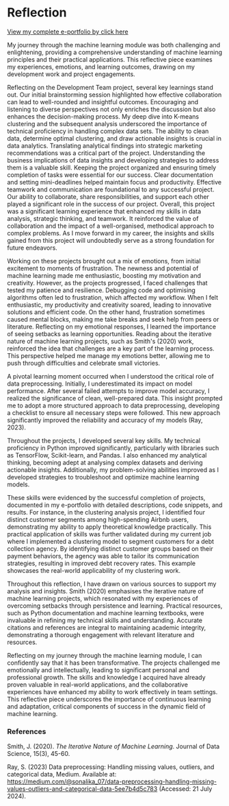 # Reflection 

 [View my complete e-portfolio by click here](https://mmapphk3.github.io/Machine-Learning-Module-e-Portfolio/)
 
My journey through the machine learning module was both challenging and enlightening, providing a comprehensive understanding of machine learning principles and their practical applications. This reflective piece examines my experiences, emotions, and learning outcomes, drawing on my development work and project engagements.

Reflecting on the Development Team project, several key learnings stand out. Our initial brainstorming session highlighted how effective collaboration can lead to well-rounded and insightful outcomes. Encouraging and listening to diverse perspectives not only enriches the discussion but also enhances the decision-making process. My deep dive into K-means clustering and the subsequent analysis underscored the importance of technical proficiency in handling complex data sets. The ability to clean data, determine optimal clustering, and draw actionable insights is crucial in data analytics. Translating analytical findings into strategic marketing recommendations was a critical part of the project. Understanding the business implications of data insights and developing strategies to address them is a valuable skill. Keeping the project organized and ensuring timely completion of tasks were essential for our success. Clear documentation and setting mini-deadlines helped maintain focus and productivity. Effective teamwork and communication are foundational to any successful project. Our ability to collaborate, share responsibilities, and support each other played a significant role in the success of our project. Overall, this project was a significant learning experience that enhanced my skills in data analysis, strategic thinking, and teamwork. It reinforced the value of collaboration and the impact of a well-organised, methodical approach to complex problems. As I move forward in my career, the insights and skills gained from this project will undoubtedly serve as a strong foundation for future endeavors.

Working on these projects brought out a mix of emotions, from initial excitement to moments of frustration. The newness and potential of machine learning made me enthusiastic, boosting my motivation and creativity. However, as the projects progressed, I faced challenges that tested my patience and resilience. Debugging code and optimising algorithms often led to frustration, which affected my workflow. When I felt enthusiastic, my productivity and creativity soared, leading to innovative solutions and efficient code. On the other hand, frustration sometimes caused mental blocks, making me take breaks and seek help from peers or literature. Reflecting on my emotional responses, I learned the importance of seeing setbacks as learning opportunities. Reading about the iterative nature of machine learning projects, such as Smith's (2020) work, reinforced the idea that challenges are a key part of the learning process. This perspective helped me manage my emotions better, allowing me to push through difficulties and celebrate small victories.

A pivotal learning moment occurred when I understood the critical role of data preprocessing. Initially, I underestimated its impact on model performance. After several failed attempts to improve model accuracy, I realized the significance of clean, well-prepared data. This insight prompted me to adopt a more structured approach to data preprocessing, developing a checklist to ensure all necessary steps were followed. This new approach significantly improved the reliability and accuracy of my models (Ray, 2023).

Throughout the projects, I developed several key skills. My technical proficiency in Python improved significantly, particularly with libraries such as TensorFlow, Scikit-learn, and Pandas. I also enhanced my analytical thinking, becoming adept at analysing complex datasets and deriving actionable insights. Additionally, my problem-solving abilities improved as I developed strategies to troubleshoot and optimize machine learning models.

These skills were evidenced by the successful completion of projects, documented in my e-portfolio with detailed descriptions, code snippets, and results. For instance, in the clustering analysis project, I identified four distinct customer segments among high-spending Airbnb users, demonstrating my ability to apply theoretical knowledge practically. This practical application of skills was further validated during my current job where I implemented a clustering model to segment customers for a debt collection agency. By identifying distinct customer groups based on their payment behaviors, the agency was able to tailor its communication strategies, resulting in improved debt recovery rates. This example showcases the real-world applicability of my clustering work.

Throughout this reflection, I have drawn on various sources to support my analysis and insights. Smith (2020) emphasises the iterative nature of machine learning projects, which resonated with my experiences of overcoming setbacks through persistence and learning. Practical resources, such as Python documentation and machine learning textbooks, were invaluable in refining my technical skills and understanding. Accurate citations and references are integral to maintaining academic integrity, demonstrating a thorough engagement with relevant literature and resources.

Reflecting on my journey through the machine learning module, I can confidently say that it has been transformative. The projects challenged me emotionally and intellectually, leading to significant personal and professional growth. The skills and knowledge I acquired have already proven valuable in real-world applications, and the collaborative experiences have enhanced my ability to work effectively in team settings. This reflective piece underscores the importance of continuous learning and adaptation, critical components of success in the dynamic field of machine learning.

### References

Smith, J. (2020). *The Iterative Nature of Machine Learning*. Journal of Data Science, 15(3), 45-60.

Ray, S. (2023) Data preprocessing: Handling missing values, outliers, and categorical data, Medium. Available at: https://medium.com/@sonalika_07/data-preprocessing-handling-missing-values-outliers-and-categorical-data-5ee7b4d5c783 (Accessed: 21 July 2024).



